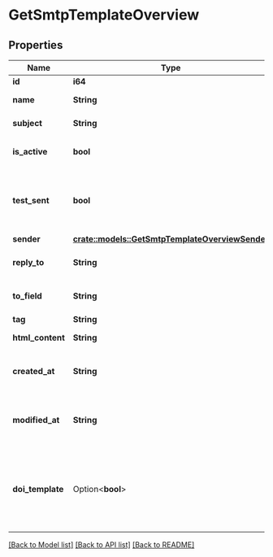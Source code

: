# GetSmtpTemplateOverview

## Properties

Name | Type | Description | Notes
------------ | ------------- | ------------- | -------------
**id** | **i64** | ID of the template | 
**name** | **String** | Name of the template | 
**subject** | **String** | Subject of the template | 
**is_active** | **bool** | Status of template (true=active, false=inactive) | 
**test_sent** | **bool** | Status of test sending for the template (true=test email has been sent, false=test email has not been sent) | 
**sender** | [**crate::models::GetSmtpTemplateOverviewSender**](getSmtpTemplateOverview_sender.md) |  | 
**reply_to** | **String** | Email defined as the \"Reply to\" for the template | 
**to_field** | **String** | Customisation of the \"to\" field for the template | 
**tag** | **String** | Tag of the template | 
**html_content** | **String** | HTML content of the template | 
**created_at** | **String** | Creation UTC date-time of the template (YYYY-MM-DDTHH:mm:ss.SSSZ) | 
**modified_at** | **String** | Last modification UTC date-time of the template (YYYY-MM-DDTHH:mm:ss.SSSZ) | 
**doi_template** | Option<**bool**> | It is true if template is a valid Double opt-in (DOI) template, otherwise it is false. This field will be available only in case of single template detail call. | [optional]

[[Back to Model list]](../README.md#documentation-for-models) [[Back to API list]](../README.md#documentation-for-api-endpoints) [[Back to README]](../README.md)


